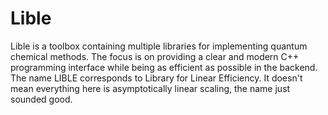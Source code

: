 # Lible
Lible is a toolbox containing multiple libraries for implementing quantum chemical methods. The focus is on providing a clear and modern C++ programming interface while being as efficient as possible in the backend. The name LIBLE corresponds to Library for Linear Efficiency. It doesn't mean everything here is asymptotically linear scaling, the name just sounded good.
